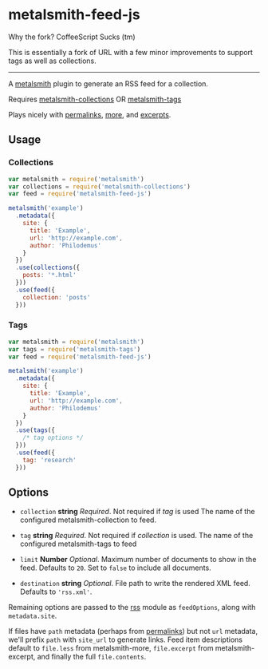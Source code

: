 metalsmith-feed-js
==================

Why the fork? CoffeeScript Sucks (tm)

This is essentially a fork of URL with a few minor improvements to support tags as well as collections.

---

A [metalsmith](https://github.com/segmentio/metalsmith) plugin to generate an RSS feed for a collection.

Requires [metalsmith-collections](https://github.com/segmentio/metalsmith-collections) OR [metalsmith-tags](https://github.com/totocaster/metalsmith-tags)

Plays nicely with [permalinks](https://github.com/RobinThrift/metalsmith-paginate), [more](https://github.com/kfranqueiro/metalsmith-more), and [excerpts](https://github.com/segmentio/metalsmith-excerpts).

## Usage

### Collections
```javascript
var metalsmith = require('metalsmith')
var collections = require('metalsmith-collections')
var feed = require('metalsmith-feed-js')

metalsmith('example')
  .metadata({
    site: {
      title: 'Example',
      url: 'http://example.com',
      author: 'Philodemus'
    }
  })
  .use(collections({
    posts: '*.html'
  }))
  .use(feed({
    collection: 'posts'
  }))
```

### Tags
```javascript
var metalsmith = require('metalsmith')
var tags = require('metalsmith-tags')
var feed = require('metalsmith-feed-js')

metalsmith('example')
  .metadata({
    site: {
      title: 'Example',
      url: 'http://example.com',
      author: 'Philodemus'
    }
  })
  .use(tags({
    /* tag options */
  }))
  .use(feed({
    tag: 'research'
  }))
```

## Options

- `collection` **string** *Required*. Not required if *tag* is used The name of the configured metalsmith-collection to feed.

- `tag` **string** *Required*. Not required if *collection* is used. The name of the configured metalsmith-tags to feed

- `limit` **Number** *Optional*. Maximum number of documents to show in the feed. Defaults to `20`. Set to `false` to include all documents.

- `destination` **string** *Optional*. File path to write the rendered XML feed. Defaults to `'rss.xml'`.

Remaining options are passed to the [rss](https://github.com/dylang/node-rss) module as `feedOptions`, along with `metadata.site`.

If files have `path` metadata (perhaps from [permalinks](https://github.com/RobinThrift/metalsmith-paginate)) but not `url` metadata, we'll prefix `path` with `site_url` to generate links. Feed item descriptions default to `file.less` from metalsmith-more, `file.excerpt` from metalsmith-excerpt, and finally the full `file.contents`.
